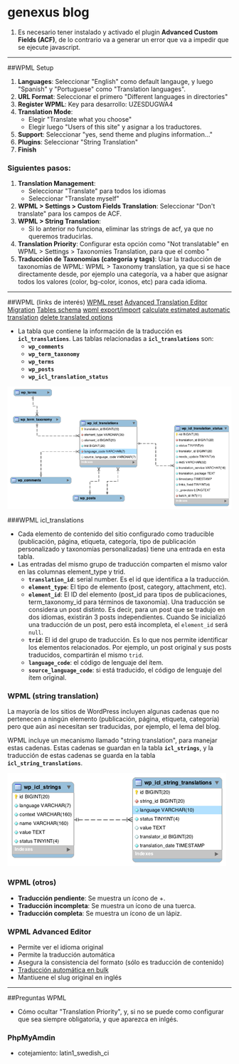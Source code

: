 # genexus blog

1. Es necesario tener instalado y activado el plugin **Advanced Custom Fields (ACF)**, de lo contrario va a generar un error que va a impedir que se ejecute javascript.

---

##WPML Setup

1. **Languages**:
   Seleccionar "English" como default langauge, y luego "Spanish" y "Portuguese" como "Translation languages".
2. **URL Format**:
   Seleccionar el primero "Different languages in directories"
3. **Register WPML**:
   Key para desarrollo: UZESDUGWA4
4. **Translation Mode**:
   - Elegir "Translate what you choose"
   - Elegir luego "Users of this site" y asignar a los traductores.
5. **Support**:
   Seleccionar "yes, send theme and plugins information..."
6. **Plugins**:
   Seleccionar "String Translation"
7. **Finish**

### Siguientes pasos:

1. **Translation Management**:
   - Seleccionar "Translate" para todos los idiomas
   - Seleccionar "Translate myself"
2. **WPML > Settings > Custom Fields Translation**:
   Seleccionar "Don't translate" para los campos de ACF.
3. **WPML > String Translation**:
   - Si lo anterior no funciona, eliminar las strings de acf, ya que no queremos traducirlas.
4. **Translation Priority**: Configurar esta opción como "Not translatable" en WPML > Settings > Taxonomies Translation, para que el combo "
5. **Traducción de Taxonomías (categoría y tags)**:
   Usar la traducción de taxonomías de WPML: WPML > Taxonomy translation, ya que si se hace directamente desde, por ejemplo una categoría, va a haber que asignar todos los valores (color, bg-color, iconos, etc) para cada idioma.

---

##WPML (links de interés)
[WPML reset](https://wpml.org/documentation/getting-started-guide/language-setup/deleting-languages-and-plugin-data-by-doing-a-wpml-reset-on-your-site/)
[Advanced Translation Editor](https://wpml.org/documentation/translating-your-contents/using-the-translation-editor/switching-from-classic-to-advanced-translation-editor/)
[Migration](https://wpml.org/documentation/translating-your-contents/advanced-translation-editor/using-advanced-translation-editor-when-you-move-or-use-a-copy-of-your-site/)
[Tables schema](https://wpml.org/documentation/support/wpml-tables/)
[wpml export/import](https://wpml.org/documentation/related-projects/wpml-all-import-plugin-website-import-with-wpml/)
[calculate estimated automatic translation](https://wpml.org/forums/topic/how-to-adjust-character-amount-per-website/)
[delete translated options](https://wpml.org/documentation/translating-your-contents/adding-priority-to-your-translations/#how-to-add-priority-to-any-translation)

- La tabla que contiene la información de la traducción es **`icl_translations`**. Las tablas relacionadas a **`icl_translations`** son:
  - **`wp_comments`**
  - **`wp_term_taxonomy`**
  - **`wp_terms`**
  - **`wp_posts`**
  - **`wp_icl_translation_status`**

![tables](./images/wpml-tables.png)

###WPML icl_translations

- Cada elemento de contenido del sitio configurado como traducible (publicación, página, etiqueta, categoría, tipo de publicación personalizado y taxonomías personalizadas) tiene una entrada en esta tabla.
- Las entradas del mismo grupo de traducción comparten el mismo valor en las columnas element_type y trid.
  - **`translation_id`**: serial number. Es el id que identifica a la traducción.
  - **`element_type`**: El tipo de elemento (post, category, attachment, etc).
  - **`element_id`**: El ID del elemento (post_id para tipos de publicaciones, term_taxonomy_id para términos de taxonomía). Una traducción se considera un post distinto. Es decir, para un post que se tradujo en dos idiomas, existirán 3 posts independientes. Cuando Se inicializó una traducción de un post, pero está incompleta, el `element_id` será `null`.
  - **`trid`**: El id del grupo de traducción. Es lo que nos permite identificar los elementos relacionados. Por ejemplo, un post original y sus posts traducidos, compartirán el mismo `trid`.
  - **`language_code`**: el código de lenguaje del ítem.
  - **`source_language_code`**: si está traducido, el código de lenguaje del ítem original.

### WPML (string translation)

La mayoría de los sitios de WordPress incluyen algunas cadenas que no pertenecen a ningún elemento (publicación, página, etiqueta, categoría) pero que aún así necesitan ser traducidas, por ejemplo, el lema del blog.

WPML incluye un mecanismo llamado "string translation", para manejar estas cadenas. Estas cadenas se guardan en la tabla **`icl_strings`**, y la traducción de estas cadenas se guarda en la tabla **`icl_string_translations`**.

![icl strings](./images/wpml-icl-strings.png)

### WPML (otros)

- **Traducción pendiente**: Se muestra un ícono de +.
- **Traducción incompleta**: Se muestra un ícono de una tuerca.
- **Traducción completa**: Se muestra un ícono de un lápiz.

### WPML Advanced Editor

- Permite ver el idioma original
- Permite la traducción automática
- Asegura la consistencia del formato (sólo es traducción de contenido)
- [Traducción automática en bulk](https://wpml.org/documentation/automatic-translation/automatically-translating-multiple-translation-jobs-in-bulk/)
- Mantiuene el slug original en inglés

---

##Preguntas WPML

- Cómo ocultar "Translation Priority", y, si no se puede como configurar que sea siempre obligatoria, y que aparezca en inlgés.

### PhpMyAmdin

- cotejamiento: latin1_swedish_ci

